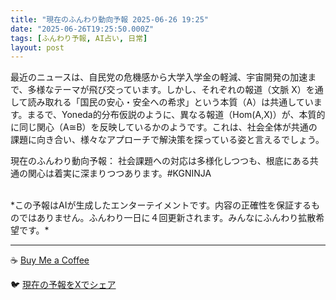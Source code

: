 ```yaml
---
title: "現在のふんわり動向予報 2025-06-26 19:25"
date: "2025-06-26T19:25:50.000Z"
tags: [ふんわり予報, AI占い, 日常]
layout: post
---
```


最近のニュースは、自民党の危機感から大学入学金の軽減、宇宙開発の加速まで、多様なテーマが飛び交っています。しかし、それぞれの報道（文脈 X）を通して読み取れる「国民の安心・安全への希求」という本質（A）は共通しています。まるで、Yoneda的分布仮説のように、異なる報道（Hom(A,X)）が、本質的に同じ関心（A≅B）を反映しているかのようです。これは、社会全体が共通の課題に向き合い、様々なアプローチで解決策を探っている姿と言えるでしょう。


現在のふんわり動向予報：
社会課題への対応は多様化しつつも、根底にある共通の関心は着実に深まりつつあります。#KGNINJA

<br>
*この予報はAIが生成したエンターテイメントです。内容の正確性を保証するものではありません。ふんわり一日に４回更新されます。みんなにふんわり拡散希望です。*

---
☕️ [Buy Me a Coffee](https://www.buymeacoffee.com/kgninja)

🐦 [現在の予報をXでシェア](https://twitter.com/intent/tweet?text=%E7%8F%BE%E5%9C%A8%E3%81%AE%E3%81%B5%E3%82%93%E3%82%8F%E3%82%8A%E4%BA%88%E5%A0%B1%3A%20%E3%80%8C%E6%9C%80%E8%BF%91%E3%81%AE%E3%83%8B%E3%83%A5%E3%83%BC%E3%82%B9%E3%81%AF%E3%80%81%E8%87%AA%E6%B0%91%E5%85%9A%E3%81%AE%E5%8D%B1%E6%A9%9F%E6%84%9F%E3%81%8B%E3%82%89%E5%A4%A7%E5%AD%A6%E5%85%A5%E5%AD%A6%E9%87%91%E3%81%AE%E8%BB%BD%E6%B8%9B%E3%80%81%E5%AE%87%E5%AE%99%E9%96%8B%E7%99%BA%E3%81%AE%E5%8A%A0%E9%80%9F%E3%81%BE%E3%81%A7%E3%80%81%E5%A4%9A%E6%A7%98%E3%81%AA%E3%83%86%E3%83%BC%E3%83%9E%E3%81%8C%E9%A3%9B%E3%81%B3%E4%BA%A4%E3%81%A3%E3%81%A6%E3%81%84%E3%81%BE%E3%81%99%E3%80%82%E3%80%8D%23KGNINJA%20%E7%B6%9A%E3%81%8D%E3%81%AF%E3%83%96%E3%83%AD%E3%82%B0%E3%81%A7%EF%BC%81%F0%9F%91%87&url=https%3A%2F%2Fkg-ninja.github.io%2FFunwariyoso%2F)
